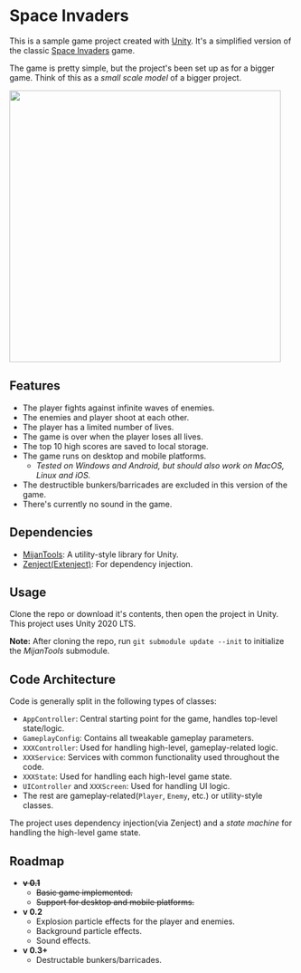 # Space Invaders
This is a sample game project created with [Unity](https://unity.com/). It's a simplified version of the classic [Space Invaders](https://en.wikipedia.org/wiki/Space_Invaders) game.

The game is pretty simple, but the project's been set up as for a bigger game. Think of this as a *small scale model* of a bigger project.

<img src="https://i.imgur.com/UVuMsDG.gif" width="480" />


## Features
- The player fights against infinite waves of enemies.
- The enemies and player shoot at each other.
- The player has a limited number of lives.
- The game is over when the player loses all lives.
- The top 10 high scores are saved to local storage.
- The game runs on desktop and mobile platforms.
    - *Tested on Windows and Android, but should also work on MacOS, Linux and iOS.*
- The destructible bunkers/barricades are excluded in this version of the game.
- There's currently no sound in the game.

## Dependencies
- [MijanTools](https://github.com/vidak92/mijan-tools): A utility-style library for Unity.
- [Zenject(Extenject)](https://github.com/Mathijs-Bakker/Extenject): For dependency injection.

## Usage
Clone the repo or download it's contents, then open the project in Unity. This project uses Unity 2020 LTS.

**Note:** After cloning the repo, run `git submodule update --init` to initialize the *MijanTools* submodule.

## Code Architecture
Code is generally split in the following types of classes:
- `AppController`: Central starting point for the game, handles top-level state/logic.
- `GameplayConfig`: Contains all tweakable gameplay parameters.
- `XXXController`: Used for handling high-level, gameplay-related logic.
- `XXXService`: Services with common functionality used throughout the code.
- `XXXState`: Used for handling each high-level game state.
- `UIController` and `XXXScreen`: Used for handling UI logic.
- The rest are gameplay-related(`Player`, `Enemy`, etc.) or utility-style classes.

The project uses dependency injection(via Zenject) and a *state machine* for handling the high-level game state.

## Roadmap
- ~~**v 0.1**~~
	- ~~Basic game implemented.~~
	- ~~Support for desktop and mobile platforms.~~
- **v 0.2**
    - Explosion particle effects for the player and enemies.
    - Background particle effects.
    - Sound effects.
- **v 0.3+**
    - Destructable bunkers/barricades.
